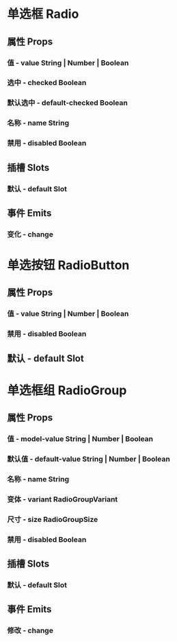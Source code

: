 <!--
 * @Author: Quarter
 * @Date: 2022-02-25 05:47:10
 * @LastEditTime: 2022-03-02 05:51:34
 * @LastEditors: Quarter
 * @Description: 单选框说明文档
 * @FilePath: /t-ui-kit/documents/docs/Radio/README.md
-->
<script setup>
import { ComponentDemo } from "documents/components";
</script>

# 单选框 Radio

## 属性 Props

### 值 - value <t-tag theme="primary" variant="light">String | Number | Boolean</t-tag>

<component-demo url="/documents/docs/Radio/RadioValueDemo.vue"></component-demo>

### 选中 - checked <t-tag theme="primary" variant="light">Boolean</t-tag>

<component-demo url="/documents/docs/Radio/RadioCheckedDemo.vue"></component-demo>

### 默认选中 - default-checked <t-tag theme="primary" variant="light">Boolean</t-tag>

<component-demo url="/documents/docs/Radio/RadioDefaultCheckedDemo.vue"></component-demo>

### 名称 - name <t-tag theme="primary" variant="light">String</t-tag>

<component-demo url="/documents/docs/Radio/RadioNameDemo.vue"></component-demo>

### 禁用 - disabled <t-tag theme="primary" variant="light">Boolean</t-tag>

<component-demo url="/documents/docs/Radio/RadioDisabledDemo.vue"></component-demo>

## 插槽 Slots

### 默认 - default <t-tag theme="primary" variant="light">Slot</t-tag>

<component-demo url="/documents/docs/Radio/RadioDefaultSlotDemo.vue"></component-demo>

## 事件 Emits

### 变化 - change

<component-demo url="/documents/docs/Radio/RadioEmitChangeDemo.vue"></component-demo>

# 单选按钮 RadioButton

## 属性 Props

### 值 - value <t-tag theme="primary" variant="light">String | Number | Boolean</t-tag>

<component-demo url="/documents/docs/Radio/RadioButtonValueDemo.vue"></component-demo>

### 禁用 - disabled <t-tag theme="primary" variant="light">Boolean</t-tag>

<component-demo url="/documents/docs/Radio/RadioButtonDisabledDemo.vue"></component-demo>

## 默认 - default <t-tag theme="primary" variant="light">Slot</t-tag>

<component-demo url="/documents/docs/Radio/RadioButtonDefaultSlotDemo.vue"></component-demo>

# 单选框组 RadioGroup

## 属性 Props

### 值 - model-value <t-tag theme="primary" variant="light">String | Number | Boolean</t-tag>

<component-demo url="/documents/docs/Radio/RadioGroupModelValueDemo.vue"></component-demo>

### 默认值 - default-value <t-tag theme="primary" variant="light">String | Number | Boolean</t-tag>

<component-demo url="/documents/docs/Radio/RadioGroupDefaultValueDemo.vue"></component-demo>

### 名称 - name <t-tag theme="primary" variant="light">String</t-tag>

<component-demo url="/documents/docs/Radio/RadioGroupNameDemo.vue"></component-demo>

### 变体 - variant <t-tag theme="primary" variant="light">RadioGroupVariant</t-tag>

<component-demo url="/documents/docs/Radio/RadioGroupVariantDemo.vue"></component-demo>

### 尺寸 - size <t-tag theme="primary" variant="light">RadioGroupSize</t-tag>

<component-demo url="/documents/docs/Radio/RadioGroupSizeDemo.vue"></component-demo>

### 禁用 - disabled <t-tag theme="primary" variant="light">Boolean</t-tag>

<component-demo url="/documents/docs/Radio/RadioGroupDisabledDemo.vue"></component-demo>

## 插槽 Slots

### 默认 - default <t-tag theme="primary" variant="light">Slot</t-tag>

<component-demo url="/documents/docs/Radio/RadioGroupDefaultSlotDemo.vue"></component-demo>

## 事件 Emits

### 修改 - change

<component-demo url="/documents/docs/Radio/RadioGroupEmitChangeDemo.vue"></component-demo>